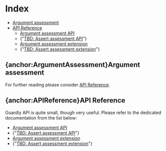 # Index
* [Argument assessment](#ArgumentAssessment)
* [API Reference](#APIReference)
	* [Argument assessment API](Argument-assessment-API)
	* {"[TBD: Assert assessment API](TBD_-Assert-assessment-API)"}
	* [Argument assessment extension](Argument-assessment-extension)
	* {"[TBD: Assert assessment extension](TBD_-Assert-assessment-extension)"}

## {anchor:ArgumentAssessment}Argument assessment
For further reading please consider [API Reference](#APIReference).

## {anchor:APIReference}API Reference

Guardly API is quite small, though very useful. Please refer to the dedicated documentation from the list below:
* [Argument assessment API](Argument-assessment-API)
* {"[TBD: Assert assessment API](TBD_-Assert-assessment-API)"}
* [Argument assessment extension](Argument-assessment-extension)
* {"[TBD: Assert assessment extension](TBD_-Assert-assessment-extension)"}
